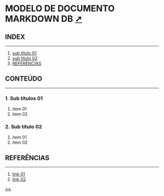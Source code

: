 <div class="header" id="myHeader">
  <div class="navbar" w3-include-html="/menu.inc"> </div>
</div>
<div class="title"><script> document.write(document.title);</script></div>  
<main>
<!-- markdownlint-disable-next-line -->
<span id="topo"><span>

# MODELO DE DOCUMENTO MARKDOWN DB <a href="O_que_e_mariadb.html" target="_blank" title="Pressione aqui para expandir este documento em nova aba." >  ➚ </a>

## INDEX

---

1. [sub título 01](#id_01)
2. [sub título 02](#id_02)
3. [REFERÊNCIAS](#id_referencias)

## CONTEÚDO

---

### 1. Sub títulos 01<span id=id_01></span>

 1. item 01
 2. item 02

### 2. Sub título 02<span id=id_02></span>

 1. item 01
 2. item 02

## REFERÊNCIAS <span id=id_referencias></span>

---

 1. [link 01](link01)
 2. [link 02](link02)

</main>

[🔝🔝](#topo "Retorna ao topo")